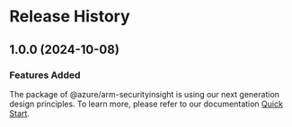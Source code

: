 # Release History
    
## 1.0.0 (2024-10-08)

### Features Added

The package of @azure/arm-securityinsight is using our next generation design principles. To learn more, please refer to our documentation [Quick Start](https://aka.ms/azsdk/js/mgmt/quickstart).
